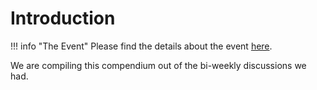 # Introduction


!!! info "The Event"
    Please find the details about the event [here](https://neuronstar.github.io/cpe/).


We are compiling this compendium out of the bi-weekly discussions we had.
